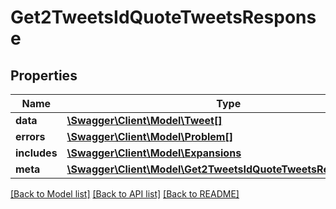 # Get2TweetsIdQuoteTweetsResponse

## Properties
Name | Type | Description | Notes
------------ | ------------- | ------------- | -------------
**data** | [**\Swagger\Client\Model\Tweet[]**](Tweet.md) |  | [optional] 
**errors** | [**\Swagger\Client\Model\Problem[]**](Problem.md) |  | [optional] 
**includes** | [**\Swagger\Client\Model\Expansions**](Expansions.md) |  | [optional] 
**meta** | [**\Swagger\Client\Model\Get2TweetsIdQuoteTweetsResponseMeta**](Get2TweetsIdQuoteTweetsResponseMeta.md) |  | [optional] 

[[Back to Model list]](../../README.md#documentation-for-models) [[Back to API list]](../../README.md#documentation-for-api-endpoints) [[Back to README]](../../README.md)

